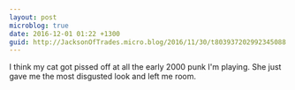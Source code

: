 ```yaml
---
layout: post
microblog: true
date: 2016-12-01 01:22 +1300
guid: http://JacksonOfTrades.micro.blog/2016/11/30/t803937202992345088.html
---
```

I think my cat got pissed off at all the early 2000 punk I'm playing. She just gave me the most disgusted look and left me room.
